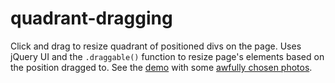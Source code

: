 quadrant-dragging
=================

Click and drag to resize quadrant of positioned divs on the page. Uses jQuery UI and the `.draggable()` function to resize page's elements based on the position dragged to. See the [demo](http://svmatthews.github.io/quadrant-dragging/) with some [awfully chosen photos](http://www.buzzfeed.com/daves4/unexplainable-stock-photos).
